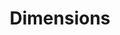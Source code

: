 ---
bigquery: https://console.cloud.google.com/bigquery?p=covid-19-dimensions-ai&page=table&d=data&t=publications
contributors: Digital Science, https://www.digital-science.com/
cost: Free for personal, non-commercial use.
description: Dimensions contains more than 100 million publications, ranging from
  articles published in scholarly journals, books and book chapters, to preprints
  and conference proceedings. All publications are contextualized with linked data
  sets, funding, publications, patents, clinical trials, and policy documents. You
  can also view associated categories, funders, institutions, and researcher profiles.
documentation: https://docs.dimensions.ai/bigquery/index.html
last_edit: Mon, 04 Apr 2022 19:04:00 GMT
location: https://www.dimensions.ai/products/free/
maintained_by: Digital Science, https://www.digital-science.com/
schema_fields: '[''end_date'', ''embargo_date'', ''research_org_countries'', ''grant_number'',
  ''funding_jpy'', ''repository_url'', ''category_for'', ''funder_org'', ''funding_cad'',
  ''status'', ''isbn'', ''relationships'', ''research_org_city_names'', ''date_online'',
  ''original_assignee'', ''category_uoa'', ''funder_orgs'', ''family_count'', ''category_bra'',
  ''funder_org_cities'', ''expiration_date'', ''family_members_ids'', ''doi'', ''date_inserted'',
  ''organisation_details'', ''legal_events'', ''phase'', ''funding_nzd'', ''date_modified'',
  ''journal'', ''year'', ''labels'', ''pmcid'', ''cited_by_ids'', ''legal_status'',
  ''supporting_grant_ids'', ''address'', ''brief_title'', ''category_rcdc'', ''funding_currency'',
  ''proceedings_title'', ''category_hrcs_hc'', ''funding_usd'', ''altmetrics'', ''current_assignee'',
  ''conference'', ''parent_id'', ''aliases'', ''id'', ''interventions'', ''end_year'',
  ''publisher'', ''arxiv_id'', ''conditions'', ''clinical_trial_ids'', ''start_date'',
  ''repository_id'', ''repository_name'', ''date_normal'', ''date_imported_gbq'',
  ''created_date'', ''patent_ids'', ''research_orgs'', ''funding_aud'', ''research_org_cities'',
  ''mesh_headings'', ''links'', ''funding_gbp'', ''pmid'', ''types'', ''funder_org_state_codes'',
  ''funder_org_countries'', ''assignee_orgs'', ''funding_cny'', ''associated_publication_id'',
  ''title'', ''citation_string'', ''registry'', ''funder_org_acronyms'', ''priority_year'',
  ''application_number'', ''date_print'', ''linkout'', ''category_icrp_cso'', ''priority_date'',
  ''original_assignee_orgs'', ''pages'', ''established'', ''category_sdg'', ''publication_date'',
  ''gender'', ''filing_date'', ''original_title'', ''active_years'', ''acronyms'',
  ''type'', ''original_assignee_countries'', ''jurisdiction'', ''research_org_country_names'',
  ''inventor_names'', ''funding_details'', ''citations_count'', ''funding_eur'', ''filing_status'',
  ''cpc'', ''metrics'', ''abstract'', ''external_ids'', ''resulting_publication_doi'',
  ''eisbn'', ''category_hra'', ''associated_publication_pmid'', ''foa_number'', ''book_title'',
  ''book_series_title'', ''citations'', ''family_id'', ''ipcr'', ''subtitles'', ''funder_countries'',
  ''current_assignee_orgs'', ''publication_year'', ''publication_ids'', ''associated_publication_doi'',
  ''kind'', ''assignee_countries'', ''language'', ''date'', ''volume'', ''current_assignee_countries'',
  ''granted_date'', ''reference_ids'', ''granted_year'', ''editors'', ''researcher_ids'',
  ''acknowledgements'', ''source_id'', ''funding_amount'', ''email_address'', ''research_org_state_names'',
  ''description'', ''open_access_categories_v2'', ''associated_grant_ids'', ''license'',
  ''research_org_state_codes'', ''expiration_year'', ''mesh_terms'', ''investigators'',
  ''associated_publication_arxiv_id'', ''journal_lists'', ''resulting_publication_ids'',
  ''name'', ''filing_year'', ''wikipedia_url'', ''concepts'', ''issue'', ''original_abstract'',
  ''start_year'', ''category_icrp_ct'', ''open_access_categories'', ''acronym'', ''funding_chf'',
  ''authors'', ''categories'', ''category_hrcs_rac'']'
shortname: dimensions
tags:
- scholarly literature
- patents
- funding
- clinical trials
- academic profiles
terms_of_use: 'Use of both the Dimensions COVID-19 dataset and full Dimensions dataset
  are subject to the Dimensions Terms of use: https://www.dimensions.ai/policies-terms-legal '
title: Dimensions
uuid: dcff88bd-fe6b-4fdb-8159-809bf9d7bc1c
---